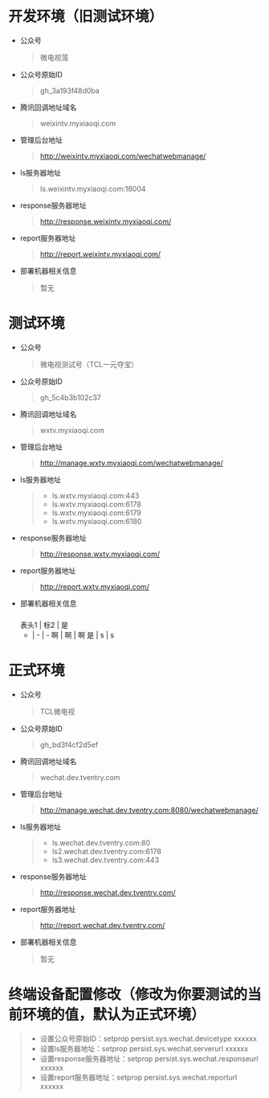 # 开发环境（旧测试环境）
* 公众号
  > 微电视蒎
* 公众号原始ID
  > gh_3a193f48d0ba
* 腾讯回调地址域名
  > weixintv.myxiaoqi.com
* 管理后台地址
  > http://weixintv.myxiaoqi.com/wechatwebmanage/
* ls服务器地址
  > ls.weixintv.myxiaoqi.com:18004
* response服务器地址
  > http://response.weixintv.myxiaoqi.com/
* report服务器地址
  > http://report.weixintv.myxiaoqi.com/
* 部署机器相关信息
  > 暂无

# 测试环境
* 公众号
  > 微电视测试号（TCL一元夺宝）
* 公众号原始ID
  > gh_5c4b3b102c37
* 腾讯回调地址域名
  > wxtv.myxiaoqi.com
* 管理后台地址
  > http://manage.wxtv.myxiaoqi.com/wechatwebmanage/
* ls服务器地址
  > * ls.wxtv.myxiaoqi.com:443
  > * ls.wxtv.myxiaoqi.com:6178
  > * ls.wxtv.myxiaoqi.com:6179
  > * ls.wxtv.myxiaoqi.com:6180
* response服务器地址
  > http://response.wxtv.myxiaoqi.com/
* report服务器地址
  > http://report.wxtv.myxiaoqi.com/
* 部署机器相关信息
  ### 
  表头1 | 标2 | 是
  - | - | -
  啊 | 啊 | 啊
  是 | s | s
  
  
  
  
# 正式环境
* 公众号
  > TCL微电视
* 公众号原始ID
  > gh_bd3f4cf2d5ef
* 腾讯回调地址域名
  > wechat.dev.tventry.com
* 管理后台地址
  > http://manage.wechat.dev.tventry.com:8080/wechatwebmanage/
* ls服务器地址
  > * ls.wechat.dev.tventry.com:80 
  > * ls2.wechat.dev.tventry.com:6178 
  > * ls3.wechat.dev.tventry.com:443 
* response服务器地址
  > http://response.wechat.dev.tventry.com/
* report服务器地址
  > http://report.wechat.dev.tventry.com/
* 部署机器相关信息
  > 暂无
  
# 终端设备配置修改（修改为你要测试的当前环境的值，默认为正式环境）
  > * 设置公众号原始ID：setprop persist.sys.wechat.devicetype xxxxxx
  > * 设置ls服务器地址：setprop persist.sys.wechat.serverurl xxxxxx
  > * 设置response服务器地址：setprop persist.sys.wechat.responseurl xxxxxx
  > * 设置report服务器地址：setprop persist.sys.wechat.reporturl xxxxxx
